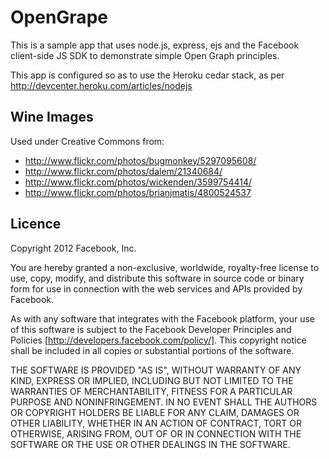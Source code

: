 OpenGrape
=========

This is a sample app that uses node.js, express, ejs and the Facebook
client-side JS SDK to demonstrate simple Open Graph principles.

This app is configured so as to use the Heroku cedar stack, as per
http://devcenter.heroku.com/articles/nodejs

## Wine Images

Used under Creative Commons from:

* http://www.flickr.com/photos/bugmonkey/5297095608/
* http://www.flickr.com/photos/dalem/21340684/
* http://www.flickr.com/photos/wickenden/3599754414/
* http://www.flickr.com/photos/brianjmatis/4800524537

## Licence

Copyright 2012 Facebook, Inc.

You are hereby granted a non-exclusive, worldwide, royalty-free license to
use, copy, modify, and distribute this software in source code or binary
form for use in connection with the web services and APIs provided by
Facebook.

As with any software that integrates with the Facebook platform, your use
of this software is subject to the Facebook Developer Principles and
Policies [http://developers.facebook.com/policy/]. This copyright notice
shall be included in all copies or substantial portions of the software.

THE SOFTWARE IS PROVIDED "AS IS", WITHOUT WARRANTY OF ANY KIND, EXPRESS OR
IMPLIED, INCLUDING BUT NOT LIMITED TO THE WARRANTIES OF MERCHANTABILITY,
FITNESS FOR A PARTICULAR PURPOSE AND NONINFRINGEMENT. IN NO EVENT SHALL
THE AUTHORS OR COPYRIGHT HOLDERS BE LIABLE FOR ANY CLAIM, DAMAGES OR OTHER
LIABILITY, WHETHER IN AN ACTION OF CONTRACT, TORT OR OTHERWISE, ARISING
FROM, OUT OF OR IN CONNECTION WITH THE SOFTWARE OR THE USE OR OTHER
DEALINGS IN THE SOFTWARE.
